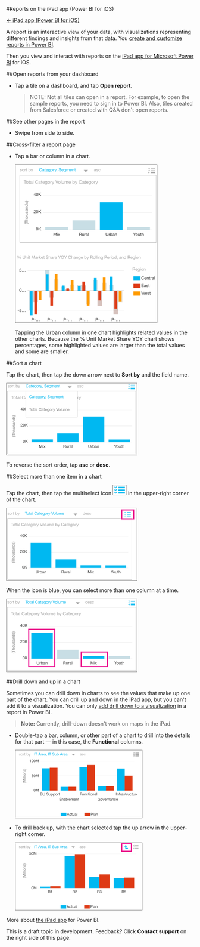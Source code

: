 <properties pageTitle="Reports on the iPad app (Power BI for iOS)" description="Reports on the iPad app (Power BI for iOS)" services="powerbi" documentationCenter="" authors="v-anpasi" manager="mblythe" editor=""/>
<tags ms.service="powerbi" ms.devlang="NA" ms.topic="article" ms.tgt_pltfrm="NA" ms.workload="powerbi" ms.date="06/26/2015" ms.author="v-anpasi"/>
#Reports on the iPad app (Power BI for iOS)

[← iPad app (Power BI for iOS)](https://support.powerbi.com/knowledgebase/topics/77999-ipad-app-power-bi-for-ios-preview)

A report is an interactive view of your data, with visualizations representing different findings and insights from that data. You [create and customize reports in Power BI](http://support.powerbi.com/knowledgebase/articles/425684-reports-in-power-bi).

Then you view and interact with reports on the [iPad app for Microsoft Power BI](http://support.powerbi.com/knowledgebase/topics/69272-ipad-app-for-power-bi) for iOS.

##Open reports from your dashboard

-   Tap a tile on a dashboard, and tap **Open report**.

    > NOTE: Not all tiles can open in a report. For example, to open the sample reports, you need to sign in to Power BI. Also, tiles created from Salesforce or created with Q&A don't open reports.

##See other pages in the report

-   Swipe from side to side.

##Cross-filter a report page

-   Tap a bar or column in a chart.  
    
    ![](media/powerbi-mobile-reports-on-the-ipad-app/PBI_iOS_RptHiliteCrop2.png)
    
    Tapping the Urban column in one chart highlights related values in the other charts. Because the % Unit Market Share YOY chart shows percentages, some highlighted values are larger than the total values and some are smaller. 

##Sort a chart

Tap the chart, then tap the down arrow next to **Sort by** and the field name.

![](media/powerbi-mobile-reports-on-the-ipad-app/PBI_iPad_Sort.png)

To reverse the sort order, tap **asc** or **desc**.

##Select more than one item in a chart

Tap the chart, then tap the multiselect icon ![](media/powerbi-mobile-reports-on-the-ipad-app/PBI_iPad_MultiselectIcon2.png) in the upper-right corner of the chart.

![](media/powerbi-mobile-reports-on-the-ipad-app/PBI_iOS_MultiselectCrop.png)

When the icon is blue, you can select more than one column at a time.

![](media/powerbi-mobile-reports-on-the-ipad-app/PBI_iPad_MultiselectResult.png)

##Drill down and up in a chart

Sometimes you can drill down in charts to see the values that make up one part of the chart. You can drill up and down in the iPad app, but you can't add it to a visualization. You can only [add drill down to a visualization](http://support.powerbi.com/knowledgebase/articles/467072-drill-down-in-a-visualization) in a report in Power BI. 

> **Note:** Currently, drill-down doesn't work on maps in the iPad.

-   Double-tap a bar, column, or other part of a chart to drill into the details for that part — in this case, the **Functional** columns.

    ![](media/powerbi-mobile-reports-on-the-ipad-app/PBI_iPad_DrillDown.png)

-   To drill back up, with the chart selected tap the up arrow in the upper-right corner.

    ![](media/powerbi-mobile-reports-on-the-ipad-app/PBI_iPad_DrillUp.png)

More about [the iPad app](http://support.powerbi.com/knowledgebase/articles/467172-the-ipad-app-for-power-bi-preview) for Power BI.

This is a draft topic in development. Feedback? Click **Contact support** on the right side of this page.